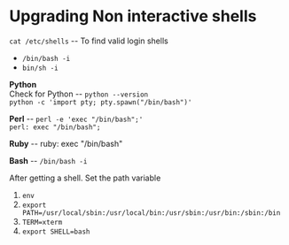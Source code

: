 # Upgrading Non interactive shells

```cat /etc/shells``` -- To find valid login shells  
- ```/bin/bash -i```
- ```bin/sh -i```

**Python**  
Check for Python -- ```python --version```  
```python -c 'import pty; pty.spawn("/bin/bash")'```

**Perl** -- ```perl -e 'exec "/bin/bash";'```  
```perl: exec "/bin/bash";```

**Ruby** -- ruby: exec "/bin/bash"

**Bash** -- ```/bin/bash -i```

After getting a shell. Set the path variable    
1. ```env```
2. ```export PATH=/usr/local/sbin:/usr/local/bin:/usr/sbin:/usr/bin:/sbin:/bin```
3. ```TERM=xterm```
4. ```export SHELL=bash```
